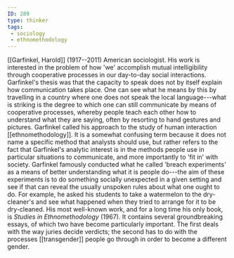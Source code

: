 ```yaml
---
ID: 289
type: thinker
tags: 
 - sociology
 - ethnomethodology
---
```


[[Garfinkel, Harold]]
(1917--2011) American sociologist. His work is interested in the problem
of how 'we' accomplish mutual intelligibility through cooperative
processes in our day-to-day social interactions. Garfinkel's thesis was
that the capacity to speak does not by itself explain how communication
takes place. One can see what he means by this by travelling in a
country where one does not speak the local language---what is striking
is the degree to which one can still communicate by means of cooperative
processes, whereby people teach each other how to understand what they
are saying, often by resorting to hand gestures and pictures. Garfinkel
called his approach to the study of human interaction
[[ethnomethodology]]. It is a
somewhat confusing term because it does not name a specific method that
analysts should use, but rather refers to the fact that Garfinkel's
analytic interest is in the methods people use in particular situations
to communicate, and more importantly to 'fit in' with society. Garfinkel
famously conducted what he called 'breach experiments' as a means of
better understanding what it is people do---the aim of these experiments
is to do something socially unexpected in a given setting and see if
that can reveal the usually unspoken rules about what one ought to do.
For example, he asked his students to take a watermelon to the
dry-cleaner's and see what happened when they tried to arrange for it to
be dry-cleaned. His most well-known work, and for a long time his only
book, is *Studies in Ethnomethodology* (1967). It contains several
groundbreaking essays, of which two have become particularly important.
The first deals with the way juries decide verdicts; the second has to
do with the processes
[[transgender]] people go
through in order to become a different gender.
